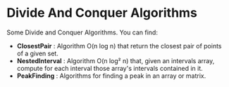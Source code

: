# Divide And Conquer Algorithms

Some Divide and Conquer Algorithms. You can find:

- **ClosestPair** : Algorithm O(n log n) that return the closest pair of points of a given set.
- **NestedInterval** : Algorithm O(n log² n) that, given an intervals array, compute for each interval those array's intervals contained in it.
- **PeakFinding** : Algorithms for finding a peak in an array or matrix. 
